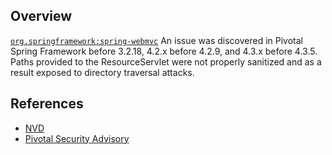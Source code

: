 ## Overview
[`org.springframework:spring-webmvc`](http://search.maven.org/#search%7Cga%7C1%7Ca%3A%22spring-webmvc%22)
An issue was discovered in Pivotal Spring Framework before 3.2.18, 4.2.x before 4.2.9, and 4.3.x before 4.3.5. Paths provided to the ResourceServlet were not properly sanitized and as a result exposed to directory traversal attacks.

## References
- [NVD](https://web.nvd.nist.gov/view/vuln/detail?vulnId=CVE-2016-9878)
- [Pivotal Security Advisory](https://pivotal.io/security/cve-2016-9878)
